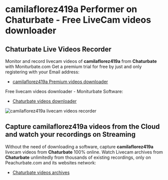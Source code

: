 # camilaflorez419a Performer on Chaturbate - Free LiveCam videos downloader

## Chaturbate Live Videos Recorder

Monitor and record livecam videos of **camilaflorez419a** from **Chaturbate** with Moniturbate.com
Get a premium trial for free by just and only registering with your Email address:
* [camilaflorez419a Premium videos downloader](https://moniturbate.com/request-demo-licence-key.html)

Free livecam videos downloader - Moniturbate Software:
* [Chaturbate videos downloader](https://moniturbate.com/moniturbate-download-software.html)

![camilaflorez419a livecam videos recorder](https://peachurnet.com/templates/moniturbate-software.png)


## Capture camilaflorez419a videos from the Cloud and watch your recordings on Streaming

Without the need of downloading a software, capture **camilaflorez419a** livecam videos from **Chaturbate** 100% online.
Watch Livecam archives from **Chaturbate** unlimitedly from thousands of existing recordings, only on Peachurbate.com and its websites network:
* [Chaturbate videos archives](https://peachurnet.com/)